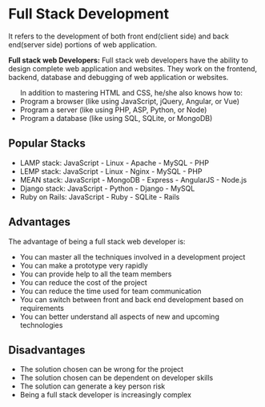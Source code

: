# Full Stack Development
<p>It refers to the development of both front end(client side) and back end(server side) portions of web application.</p>
<p><b>Full stack web Developers:</b> Full stack web developers have the ability to design complete web application and websites. They work on the frontend, backend, database and debugging of web application or websites.</p>
<p>

<ul>
  In addition to mastering HTML and CSS, he/she also knows how to:
<li>Program a browser (like using JavaScript, jQuery, Angular, or Vue)</li>
<li>Program a server (like using PHP, ASP, Python, or Node)</li>
<li>Program a database (like using SQL, SQLite, or MongoDB)</li>
</ul>
</p>

<p>
  <h2>Popular Stacks</h2>
  <ul>
<li>LAMP stack: JavaScript - Linux - Apache - MySQL - PHP</li>
<li>LEMP stack: JavaScript - Linux - Nginx - MySQL - PHP</li>
<li>MEAN stack: JavaScript - MongoDB - Express - AngularJS - Node.js </li>
  
<li>Django stack: JavaScript - Python - Django - MySQL</li>
<li>Ruby on Rails: JavaScript - Ruby - SQLite - Rails</li>
</ul>
</p>

<p>
  <h2>Advantages</h2>
  The advantage of being a full stack web developer is:
  <ul>
<li>You can master all the techniques involved in a development project</li>
<li>You can make a prototype very rapidly</li>
<li>You can provide help to all the team members</li>
<li>You can reduce the cost of the project</li>
<li>You can reduce the time used for team communication</li>
<li>You can switch between front and back end development based on requirements</li>
<li>You can better understand all aspects of new and upcoming technologies</li>
</ul>
</p>

<p>
  <h2>Disadvantages</h2>
  <ul>
<li>The solution chosen can be wrong for the project</li>
<li>The solution chosen can be dependent on developer skills</li>
<li>The solution can generate a key person risk</li>
<li>Being a full stack developer is increasingly complex</li>
</ul>
</p>
